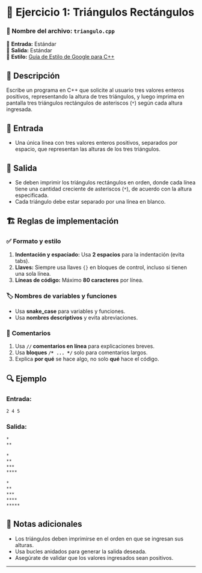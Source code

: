 # 🔵 Ejercicio 1: Triángulos Rectángulos  

### 📂 Nombre del archivo: `triangulo.cpp`  
📌 **Entrada:** Estándar  
📌 **Salida:** Estándar  
📌 **Estilo:** [Guía de Estilo de Google para C++](https://google.github.io/styleguide/cppguide.html)

## 📝 Descripción  
Escribe un programa en C++ que solicite al usuario tres valores enteros positivos, representando la altura de tres triángulos, y luego imprima en pantalla tres triángulos rectángulos de asteriscos (`*`) según cada altura ingresada.  

## 📌 Entrada  
- Una única línea con tres valores enteros positivos, separados por espacio, que representan las alturas de los tres triángulos.  

## 📌 Salida  
- Se deben imprimir los triángulos rectángulos en orden, donde cada línea tiene una cantidad creciente de asteriscos (`*`), de acuerdo con la altura especificada.  
- Cada triángulo debe estar separado por una línea en blanco.  

## 🏗️ Reglas de implementación  

### ✅ **Formato y estilo**  
1. **Indentación y espaciado:** Usa **2 espacios** para la indentación (evita tabs).  
2. **Llaves:** Siempre usa llaves `{}` en bloques de control, incluso si tienen una sola línea.  
3. **Líneas de código:** Máximo **80 caracteres** por línea.  

### 🏷️ **Nombres de variables y funciones**  
- Usa **snake_case** para variables y funciones.  
- Usa **nombres descriptivos** y evita abreviaciones.  

### 📝 **Comentarios**  
1. Usa **`//` comentarios en línea** para explicaciones breves.  
2. Usa **bloques `/* ... */`** solo para comentarios largos.  
3. Explica **por qué** se hace algo, no solo **qué** hace el código.  


## 🔍 Ejemplo  

### Entrada:
```txt
2 4 5
```

### Salida:
```txt
*
**

*
**
***
****

*
**
***
****
*****
```

## 🚀 Notas adicionales  
- Los triángulos deben imprimirse en el orden en que se ingresan sus alturas.  
- Usa bucles anidados para generar la salida deseada.  
- Asegúrate de validar que los valores ingresados sean positivos.  

---  
